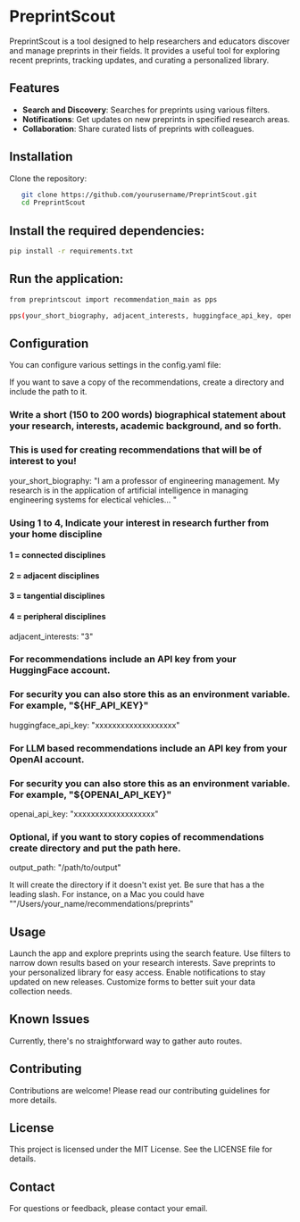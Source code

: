 # PreprintScout

PreprintScout is a tool designed to help researchers and educators discover and manage preprints in their fields. It provides a useful tool for exploring recent preprints, tracking updates, and curating a personalized library.

## Features

- **Search and Discovery**: Searches for preprints using various filters.
- **Notifications**: Get updates on new preprints in specified research areas.
- **Collaboration**: Share curated lists of preprints with colleagues.

## Installation

Clone the repository:

```bash
   git clone https://github.com/yourusername/PreprintScout.git
   cd PreprintScout
```
## Install the required dependencies:
```bash
pip install -r requirements.txt
```
## Run the application:
```bash
from preprintscout import recommendation_main as pps

pps(your_short_biography, adjacent_interests, huggingface_api_key, openai_api_key, output_path)
```
## Configuration
You can configure various settings in the config.yaml file:

If you want to save a copy of the recommendations, create a directory and include the path to it.

### Write a short (150 to 200 words) biographical statement about your research, interests, academic background, and so forth.
### This is used for creating recommendations that will be of interest to you!
your_short_biography: "I am a professor of engineering management. My research is in the application of artificial intelligence in managing engineering systems for electical vehicles... "

### Using 1 to 4, Indicate your interest in research further from your home discipline
#### 1 = connected disciplines
#### 2 = adjacent disciplines
#### 3 = tangential disciplines
#### 4 = peripheral disciplines
adjacent_interests: "3"

### For recommendations include an API key from your HuggingFace account.
### For security you can also store this as an environment variable. For example, "${HF_API_KEY}"
huggingface_api_key: "xxxxxxxxxxxxxxxxxxx"

### For LLM based recommendations include an API key from your OpenAI account.
### For security you can also store this as an environment variable. For example, "${OPENAI_API_KEY}"
openai_api_key:  "xxxxxxxxxxxxxxxxxxx"

### Optional, if you want to story copies of recommendations create directory and put the path here.
output_path: "/path/to/output"

It will create the directory if it doesn't exist yet. Be sure that has a the leading slash. For instance, on a Mac you could have ""/Users/your_name/recommendations/preprints"


## Usage
Launch the app and explore preprints using the search feature.
Use filters to narrow down results based on your research interests.
Save preprints to your personalized library for easy access.
Enable notifications to stay updated on new releases.
Customize forms to better suit your data collection needs.


## Known Issues
Currently, there's no straightforward way to gather auto routes.
## Contributing
Contributions are welcome! Please read our contributing guidelines for more details.

## License
This project is licensed under the MIT License. See the LICENSE file for details.

## Contact
For questions or feedback, please contact your email.
